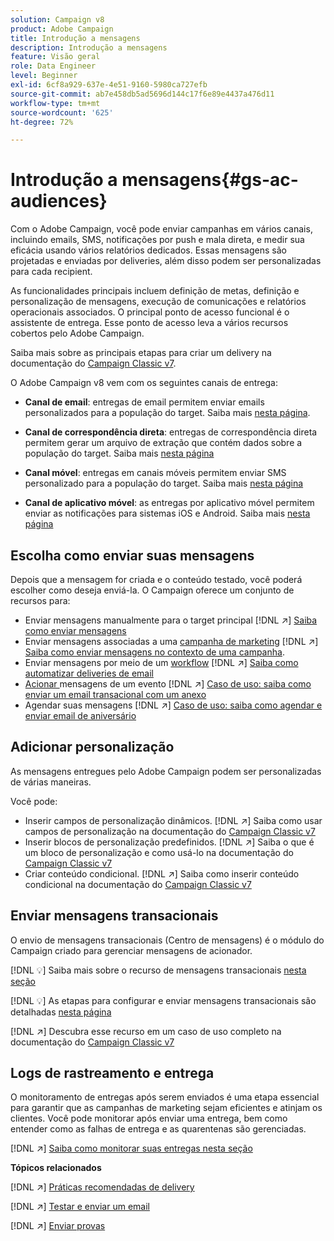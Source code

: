 ```yaml
---
solution: Campaign v8
product: Adobe Campaign
title: Introdução a mensagens
description: Introdução a mensagens
feature: Visão geral
role: Data Engineer
level: Beginner
exl-id: 6cf8a929-637e-4e51-9160-5980ca727efb
source-git-commit: ab7e458db5ad5696d144c17f6e89e4437a476d11
workflow-type: tm+mt
source-wordcount: '625'
ht-degree: 72%

---
```


# Introdução a mensagens{#gs-ac-audiences}

Com o Adobe Campaign, você pode enviar campanhas em vários canais, incluindo emails, SMS, notificações por push e mala direta, e medir sua eficácia usando vários relatórios dedicados. Essas mensagens são projetadas e enviadas por deliveries, além disso podem ser personalizadas para cada recipient.

As funcionalidades principais incluem definição de metas, definição e personalização de mensagens, execução de comunicações e relatórios operacionais associados. O principal ponto de acesso funcional é o assistente de entrega. Esse ponto de acesso leva a vários recursos cobertos pelo Adobe Campaign.

Saiba mais sobre as principais etapas para criar um delivery na documentação do [Campaign Classic v7](https://experienceleague.adobe.com/docs/campaign-classic/using/sending-messages/key-steps-when-creating-a-delivery/steps-about-delivery-creation-steps.html?lang=pt-BR).

O Adobe Campaign v8 vem com os seguintes canais de entrega:

* **Canal de email**: entregas de email permitem enviar emails personalizados para a população do target. Saiba mais [nesta página](../send/email.md).

* **Canal de correspondência direta**: entregas de correspondência direta permitem gerar um arquivo de extração que contém dados sobre a população do target.  Saiba mais [nesta página](../send/direct-mail.md)

* **Canal móvel**: entregas em canais móveis permitem enviar SMS personalizado para a população do target.  Saiba mais [nesta página](../send/sms.md)

* **Canal de aplicativo móvel**: as entregas por aplicativo móvel permitem enviar as notificações para sistemas iOS e Android.  Saiba mais [nesta página](../send/push.md)

<!--
* **LINE channel**: LINE deliveries let you send messages on LINE, an instant messaging application available on all smartphones. Learn more in [this page](../send/line.md)
-->

## Escolha como enviar suas mensagens

Depois que a mensagem for criada e o conteúdo testado, você poderá escolher como deseja enviá-la. O Campaign oferece um conjunto de recursos para:

* Enviar mensagens manualmente para o target principal
   [!DNL :arrow_upper_right:] [Saiba como enviar mensagens](https://experienceleague.adobe.com/docs/campaign-classic/using/sending-messages/sending-emails/sending-an-email/sending-messages.html?lang=pt-BR)
* Enviar mensagens associadas a uma [campanha de marketing](https://experienceleague.adobe.com/docs/campaign-classic/using/orchestrating-campaigns/orchestrate-campaigns/setting-up-marketing-campaigns.html?lang=pt-BR)
   [!DNL :arrow_upper_right:] [Saiba como enviar mensagens no contexto de uma campanha](https://experienceleague.adobe.com/docs/campaign-classic/using/orchestrating-campaigns/orchestrate-campaigns/marketing-campaign-deliveries.html?lang=pt-BR).
* Enviar mensagens por meio de um [workflow](https://experienceleague.adobe.com/docs/campaign-classic/using/automating-with-workflows/introduction/about-workflows.html?lang=pt-BR)
   [!DNL :arrow_upper_right:] [Saiba como automatizar deliveries de email](https://experienceleague.adobe.com/docs/campaign-classic/using/automating-with-workflows/action-activities/delivery.html?lang=pt-BR)
* [Acionar ](https://experienceleague.adobe.com/docs/campaign-classic/using/transactional-messaging/introduction/about-transactional-messaging.html?lang=pt-BR) mensagens de um evento
   [!DNL :arrow_upper_right:] [Caso de uso: saiba como enviar um email transacional com um anexo](https://experienceleague.adobe.com/docs/campaign-classic/using/transactional-messaging/use-case/transactional-email-with-attachments.html?lang=pt-BR)
* Agendar suas mensagens
   [!DNL :arrow_upper_right:] [Caso de uso: saiba como agendar e enviar email de aniversário](https://experienceleague.adobe.com/docs/campaign-classic/using/automating-with-workflows/use-cases/deliveries/sending-a-birthday-email.html?lang=pt-BR)


## Adicionar personalização

As mensagens entregues pelo Adobe Campaign podem ser personalizadas de várias maneiras.

Você pode:

* Inserir campos de personalização dinâmicos.
   [!DNL :arrow_upper_right:] Saiba como usar campos de personalização na documentação do  [Campaign Classic v7](https://experienceleague.adobe.com/docs/campaign-classic/using/sending-messages/personalizing-deliveries/personalization-fields.html?lang=pt-BR)
* Inserir blocos de personalização predefinidos.
   [!DNL :arrow_upper_right:] Saiba o que é um bloco de personalização e como usá-lo na documentação do  [Campaign Classic v7](https://experienceleague.adobe.com/docs/campaign-classic/using/sending-messages/personalizing-deliveries/personalization-blocks.html?lang=pt-BR)
* Criar conteúdo condicional.
   [!DNL :arrow_upper_right:] Saiba como inserir conteúdo condicional na documentação do  [Campaign Classic v7](https://experienceleague.adobe.com/docs/campaign-classic/using/sending-messages/personalizing-deliveries/conditional-content.html?lang=pt-BR)

## Enviar mensagens transacionais

O envio de mensagens transacionais (Centro de mensagens) é o módulo do Campaign criado para gerenciar mensagens de acionador.

[!DNL :bulb:] Saiba mais sobre o recurso de mensagens transacionais [nesta seção](../dev/architecture.md#transac-msg-archi)

[!DNL :bulb:] As etapas para configurar e enviar mensagens transacionais são detalhadas [nesta página](../send/transactional.md)

[!DNL :arrow_upper_right:] Descubra esse recurso em um caso de uso completo na documentação do  [Campaign Classic v7](https://experienceleague.adobe.com/docs/campaign-classic/using/transactional-messaging/use-case/transactional-email-with-attachments.html?lang=pt-BR#transactional-messaging)

## Logs de rastreamento e entrega

O monitoramento de entregas após serem enviados é uma etapa essencial para garantir que as campanhas de marketing sejam eficientes e atinjam os clientes. Você pode monitorar após enviar uma entrega, bem como entender como as falhas de entrega e as quarentenas são gerenciadas.

[!DNL :arrow_upper_right:] [Saiba como monitorar suas entregas nesta seção](https://experienceleague.adobe.com/docs/campaign-classic/using/sending-messages/monitoring-deliveries/about-delivery-monitoring.html?lang=pt-BR#sending-messages)


**Tópicos relacionados**

[!DNL :arrow_upper_right:]  [Práticas recomendadas de delivery](https://experienceleague.adobe.com/docs/campaign-classic/using/sending-messages/key-steps-when-creating-a-delivery/delivery-bestpractices/delivery-best-practices.html?lang=pt-BR)

[!DNL :arrow_upper_right:]  [Testar e enviar um email](https://experienceleague.adobe.com/docs/campaign-classic/using/sending-messages/sending-emails/sending-an-email/sending-messages.html)

[!DNL :arrow_upper_right:]  [Enviar provas](https://experienceleague.adobe.com/docs/campaign-classic/using/sending-messages/key-steps-when-creating-a-delivery/steps-validating-the-delivery.html?lang=pt-BR)

